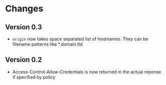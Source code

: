 Changes
=======

Version 0.3
------------
- `origin` now takes space separated list of hostnames. They can be filename patterns like *.domain.tld

Version 0.2
------------

- Access-Control-Allow-Credentials is now returned in the actual reponse if specified by policy